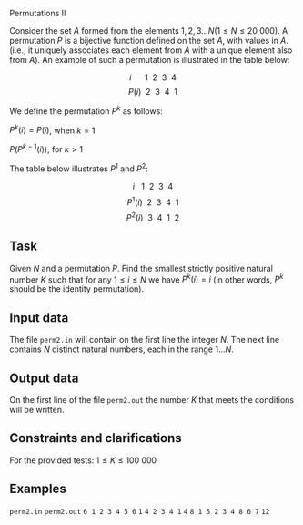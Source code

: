 Permutations II

Consider the set $A$ formed from the elements $1, 2, 3 \dots N (1 \leq N \leq 20\ 000)$. A permutation $P$ is a bijective function defined on the set $A$, with values in $A$. (i.e., it uniquely associates each element from $A$ with a unique element also from $A$). An example of such a permutation is illustrated in the table below:

$$i \ \ \ \ \ \ 1 \ \ 2 \ \ 3 \ \ 4$$
$$P(i) \ \ 2 \ \ 3 \ \ 4 \ \ 1$$

We define the permutation $P^k$ as follows:

$P^k(i) = P(i)$, when $k=1$

$P(P^{k-1} (i))$, for $k > 1$

The table below illustrates $P^1$ and $P^2$:

$$i \ \ \ 1 \ \ 2 \ \ 3 \ \ 4$$
$$P^1(i) \ \ 2 \ \ 3 \ \ 4 \ \ 1$$
$$P^2(i) \ \ 3 \ \ 4 \ \ 1 \ \ 2$$

## Task

Given $N$ and a permutation $P$. Find the smallest strictly positive natural number $K$ such that for any $1 \leq i \leq N$ we have $P^k(i) = i$ (in other words, $P^k$ should be the identity permutation).

## Input data

The file `perm2.in` will contain on the first line the integer $N$. The next line contains $N$ distinct natural numbers, each in the range $1 \dots N$.

## Output data

On the first line of the file `perm2.out` the number $K$ that meets the conditions will be written.

## Constraints and clarifications

For the provided tests:
$1 \leq K \leq 100\ 000$

## Examples

`perm2.in`  `perm2.out`
`6 1 2 3 4 5 6`  `1`
`4 2 3 4 1`  `4`
`8 1 5 2 3 4 8 6 7`  `12`